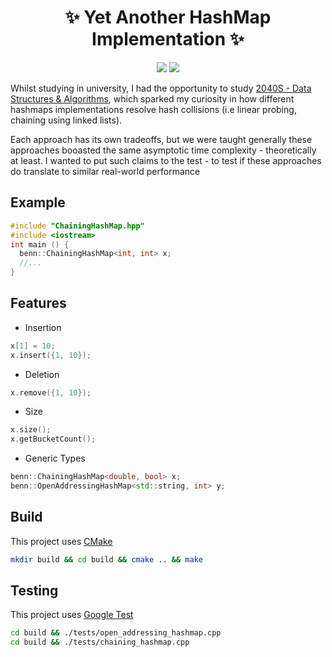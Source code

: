 <h1 align=center>✨ Yet Another HashMap Implementation ✨</h1>

<div align=center>
  <img src="https://github.com/btjm123/hashmap/actions/workflows/test-macos.yaml/badge.svg"/>
  <img src="https://github.com/btjm123/hashmap/actions/workflows/test-ubuntu.yaml/badge.svg"/>
</div>


Whilst studying in university, I had the opportunity to study [2040S - Data Structures & Algorithms](https://www.comp.nus.edu.sg/~stevenha/cs2040s.html), which sparked my curiosity in how different hashmaps implementations resolve hash collisions (i.e linear probing, chaining using linked lists). 

Each approach has its own tradeoffs, but we were taught generally these approaches booasted the same asymptotic time complexity - theoretically at least. I wanted to put such claims to the test - to test if these approaches do translate to similar real-world performance


## Example

```cpp
#include "ChainingHashMap.hpp"
#include <iostream>
int main () {
  benn::ChainingHashMap<int, int> x;
  //...
}
```

## Features
- Insertion
```cpp
x[1] = 10;
x.insert({1, 10});
```
- Deletion
```cpp
x.remove({1, 10});
```
- Size
```cpp
x.size();
x.getBucketCount();
```
- Generic Types
```cpp
benn::ChainingHashMap<double, bool> x;
benn::OpenAddressingHashMap<std::string, int> y;
```

## Build
This project uses [CMake](https://cmake.org/)
```sh
mkdir build && cd build && cmake .. && make
```

## Testing
This project uses [Google Test](https://github.com/google/googletest)
```sh
cd build && ./tests/open_addressing_hashmap.cpp
cd build && ./tests/chaining_hashmap.cpp
```
